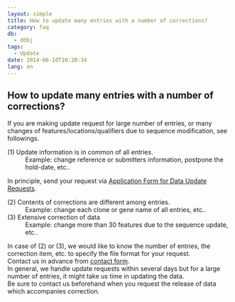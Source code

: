 ```yaml
---
layout: simple
title: How to update many entries with a number of corrections?
category: faq
db:
  - ddbj
tags: 
  - Update
date: 2014-06-10T10:20:34
lang: en
---
```


## How to update many entries with a number of corrections?

<p>If you are making update request for large number of entries, or many changes of features/locations/qualifiers due to sequence modification, see followings.</p>
<dl><dt>(1) Update information is in common of all entries.</dt>
  <dd>Example: change reference or submitters information, postpone the hold-date, etc..</dd>
</dl>
<p>In principle, send your request via <a href="/ddbj/update-form-e.html">Application Form for Data Update Requests</a>. </p>
<p> </p>
<dl><dt>(2) Contents of corrections are different among entries. </dt>
  <dd>Example: change each clone or gene name of all entries, etc..</dd><dt>(3) Extensive correction of data</dt>
  <dd>Example: change more than 30 features due to the sequence update, etc..</dd>
</dl>
<p>In case of (2) or (3), we would like to know the number of entries, the correction item, etc. to specify the file format for your request. <br>Contact us in advance from <a href="/contact-ddbj-e.html#to-ddbj">contact form</a>. <br>In general, we handle update requests within several days but for a large number of entries, it might take us time in updating the data. <br>Be sure to contact us beforehand when you request the release of data which accompanies correction.</p>
